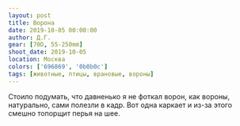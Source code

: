 ```yaml
---
layout: post
title: Ворона
date: 2019-10-05 00:00:00
author: Д.Г.
gear: [70D, 55-250mm]
shoot_date: 2019-10-05
location: Москва
colors: ['696869', '0b0b0c']
tags: [животные, птицы, врановые, вороны]
---
```

Стоило подумать, что давненько я не фоткал ворон, как вороны, натурально, сами полезли в кадр. Вот одна каркает и из-за этого смешно топорщит перья на шее.
